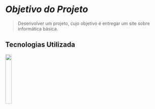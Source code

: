 # ***Objetivo do Projeto***

 >Desenvolver um projeto, cujo objetivo é entregar um site sobre informática básica. <br>

 ## Tecnologias Utilizada

 <img src = "https://apexensino.com.br/wp-content/uploads/2017/11/html-css-javascript.jpg" width = 20%>
 
